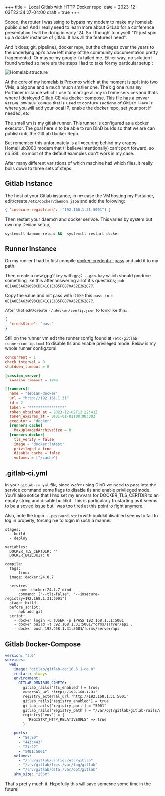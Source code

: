 +++
title = 'Local Gitlab with HTTP Docker repo'
date = 2023-12-03T22:34:37-04:00
draft = true
+++

Soooo, the router I was using to bypass my modem to make my homelab public died. And I really need to learn more about GitLab for a conference presentation I will be doing in early '24. So I thought to myself "I'll just spin up a docker instance of gitlab. It has all the features I need".

And it does; git, pipelines, docker repo, but the changes over the years to the underlying api's have left many of the community documentation pretty fragemented. Or maybe my google-fu failed me. Either way, no solution I found worked so here are the steps I had to take for my particular setup :

![Homelab structure](./gitlab.png)

At the core of my homelab is Proxmox which at the moment is split into two VMs, a big one and a much much smaller one. The big one runs my Portainer instance which I use to manage all my in home services and thats where I deployed Gitlab-CE [via docker-compose](#gitlab-docker-compose). This file has a envvar `GITLAB_OMNIBUS_CONFIG` that is used to confure sections of GitLab. Here is where you will add your local IP, enable the docker repo, set your port if needed, etc

The small vm is my gitlab runner. This runner is configured as a docker executor. The goal here is to be able to run DinD builds so that we are can publish into the GitLab Docker Repo.

But remember this unforunately is all occuring behind my crappy HomeHub3000 modem that (I believe intentionally) can't port forward, so no SSL, so most of the default examples don't work in my case.

After many different variations of which machine had which files, it really boils down to three sets of steps:

## Gitlab Instance

The host of your Gitlab instance, in my case the VM hosting my Portainer, edit/create `/etc/docker/daemon.json` and add the following:

```json
{ "insecure-registries": ["192.168.1.31:5001"] }
```

Then restart your daemon and docker serivce. This varies by system but own my Debian setup,

```sh
systemctl daemon-reload &&  systemctl restart docker
```

## Runner Instance

On my runner I had to first compile [docker-credential-pass](https://github.com/docker/docker-credential-helpers/) and add it to my path.

Then create a new gpg2 key with `gpg2 --gen-key` which should produce something like this after answering all of it's questions; `pub 0E1A0E5A636693CDE41C1E6B5FC870A52E362877`.

Copy the value and init pass with it like this `pass init 0E1A0E5A636693CDE41C1E6B5FC870A52E362877`.

After that edit/create `~/.docker/config.json` to look like this:

```json
{
  "credsStore": "pass"
}
```

Still on the runner vm edit the runner config found at `/etc/gitlab-runner/config.toml` to disable tls and enable privileged mode. Below is my whole runner config.toml

```toml
concurrent = 1
check_interval = 0
shutdown_timeout = 0

[session_server]
  session_timeout = 1800

[[runners]]
  name = "debian-docker"
  url = "http://192.168.1.31"
  id = 2
  token = "****************"
  token_obtained_at = 2023-12-02T12:22:41Z
  token_expires_at = 0001-01-01T00:00:00Z
  executor = "docker"
  [runners.cache]
    MaxUploadedArchiveSize = 0
  [runners.docker]
    tls_verify = false
    image = "docker:latest"
    privileged = true
    disable_cache = false
    volumes = ["/cache"]

```

## .gitlab-ci.yml

In your `gitlab-cy.yml` file, since we're using DinD we need to pass into the service command some flags to disable tls and enable privileged mode. You'll also notice that I had set my envvars for DOCKER_TLS_CERTDIR to an empty string and disable buildkit. This is particularly frustarting as it seems to be a [sovled issue](https://github.com/moby/moby/pull/45992) but I was too tired at this point to fight anymore.

Also, note the login. `--password-stdin` with buildkit disabled seems to fail to log in properly, forcing me to login in such a manner.

```
stages:
  - build
  - deploy

variables:
  DOCKER_TLS_CERTDIR: ""
  DOCKER_BUILDKIT: 0

compile:
  tags:
    - linux
  image: docker:24.0.7

  services:
    - name: docker:24.0.7-dind
      command: ["--tls=false", "--insecure-registry=192.168.1.31:5001"]
  stage: build
  before_script:
    - apk add git
  script:
    - docker login -u $USER -p $PASS 192.168.1.31:5001
    - docker build -t 192.168.1.31:5001/forms/server/api .
    - docker push 192.168.1.31:5001/forms/server/api

```

## Gitlab Docker-Compose

```yaml
version: "3.6"
services:
  web:
    image: "gitlab/gitlab-ce:16.6.1-ce.0"
    restart: always
    environment:
      GITLAB_OMNIBUS_CONFIG: |
        gitlab_rails['lfs_enabled'] = true;
        external_url 'http://192.168.1.31'
        registry_external_url 'http://192.168.1.31:5001'
        gitlab_rails['registry_enabled'] = true
        gitlab_rails['registry_port'] = "5001"
        gitlab_rails['registry_path'] = "/var/opt/gitlab/gitlab-rails/shared/registry"
        registry['env'] = {
          "REGISTRY_HTTP_RELATIVEURLS" => true
        }

    ports:
      - "80:80"
      - "443:443"
      - "23:22"
      - "5001:5001"
    volumes:
      - "/srv/gitlab/config:/etc/gitlab"
      - "/srv/gitlab/logs:/var/log/gitlab"
      - "/srv/gitlab/data:/var/opt/gitlab"
    shm_size: "256m"
```

That's pretty much it. Hopefully this will save someone some time in the future!
